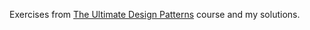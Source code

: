 Exercises from [The Ultimate Design Patterns](https://codewithmosh.com/p/design-patterns) course and my solutions. 
